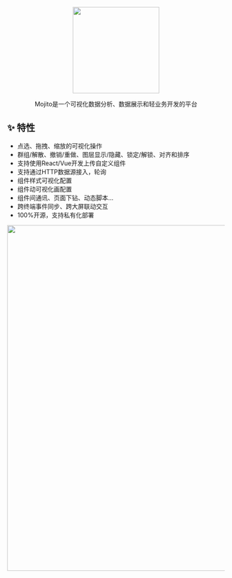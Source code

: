 <p align="center">
  <a href="http://mojito.drinkjs.com">
    <img height="200" src="http://mojito.drinkjs.com/logo-black.svg">
  </a>
</p>
<p align="center">Mojito是一个可视化数据分析、数据展示和轻业务开发的平台</p>

## ✨ 特性

- 点选、拖拽、缩放的可视化操作
- 群组/解散、撤销/重做、图层显示/隐藏、锁定/解锁、对齐和排序
- 支持使用React/Vue开发上传自定义组件
- 支持通过HTTP数据源接入，轮询
- 组件样式可视化配置
- 组件动可视化画配置
- 组件间通讯、页面下钻、动态脚本...
- 跨终端事件同步、跨大屏联动交互
- 100%开源，支持私有化部署
<p>
  <img width="800" src="http://mojito.drinkjs.com/demo.png">
</p>